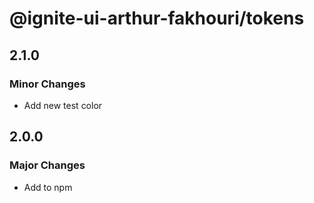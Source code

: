 # @ignite-ui-arthur-fakhouri/tokens

## 2.1.0

### Minor Changes

- Add new test color

## 2.0.0

### Major Changes

- Add to npm
